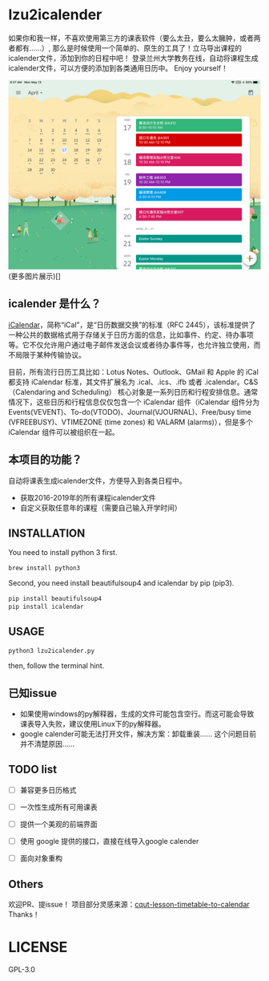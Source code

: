 # lzu2icalender
如果你和我一样，不喜欢使用第三方的课表软件（要么太丑，要么太臃肿，或者两者都有……）, 那么是时候使用一个简单的、原生的工具了！立马导出课程的icalender文件，添加到你的日程中吧！
登录兰州大学教务在线，自动将课程生成icalender文件，可以方便的添加到各类通用日历中。 Enjoy yourself！

![demo](./img/demo1.png) 
(更多图片展示)[]

## icalender 是什么？
[iCalendar](https://www.ibm.com/developerworks/cn/java/j-lo-ical4j/index.html)，简称“iCal”，是“日历数据交换”的标准（RFC 2445），该标准提供了一种公共的数据格式用于存储关于日历方面的信息，比如事件、约定、待办事项等。它不仅允许用户通过电子邮件发送会议或者待办事件等，也允许独立使用，而不局限于某种传输协议。

目前，所有流行日历工具比如：Lotus Notes、Outlook、GMail 和 Apple 的 iCal 都支持 iCalendar 标准，其文件扩展名为 .ical、.ics、.ifb 或者 .icalendar。C&S（Calendaring and Scheduling） 核心对象是一系列日历和行程安排信息。通常情况下，这些日历和行程信息仅仅包含一个 iCalendar 组件（iCalendar 组件分为 Events(VEVENT)、To-do(VTODO)、Journal(VJOURNAL)、Free/busy time (VFREEBUSY)、VTIMEZONE (time zones) 和 VALARM (alarms)），但是多个 iCalendar 组件可以被组织在一起。

## 本项目的功能？
自动将课表生成icalender文件，方便导入到各类日程中。
- 获取2016-2019年的所有课程icalender文件
- 自定义获取任意年的课程（需要自己输入开学时间）

## INSTALLATION

You need to install python 3 first.

```Shell
brew install python3
```

Second, you need install beautifulsoup4 and icalendar by pip (pip3).

```shell
pip install beautifulsoup4
pip install icalendar
```

## USAGE

```shell
python3 lzu2icalender.py
```
then, follow the terminal hint.


## 已知issue
- 如果使用windows的py解释器，生成的文件可能包含空行。而这可能会导致课表导入失败，建议使用Linux下的py解释器。
- google calender可能无法打开文件，解决方案：卸载重装…… 这个问题目前并不清楚原因……

## TODO list
- [ ] 兼容更多日历格式
- [ ] 一次性生成所有可用课表
- [ ] 提供一个美观的前端界面
- [ ] 使用 google 提供的接口，直接在线导入google calender
- [ ] 面向对象重构


## Others
欢迎PR、提issue！
项目部分灵感来源：[cqut-lesson-timetable-to-calendar](https://github.com/acbetter/cqut-lesson-timetable-to-calendar) Thanks！

# LICENSE 

GPL-3.0



